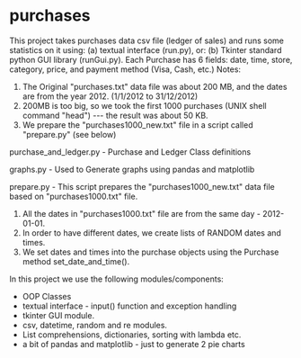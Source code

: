 # purchases
This project takes purchases data csv file (ledger of sales) and runs some statistics on it using:
(a) textual interface (run.py), or:
(b) Tkinter standard python GUI library (runGui.py).
Each Purchase has 6 fields: date, time, store, category, price, and payment method (Visa, Cash, etc.)
Notes:
1. The Original "purchases.txt" data file was about 200 MB, and the dates are from the year 2012. (1/1/2012 to 31/12/2012)
2. 200MB is too big, so we took the first 1000 purchases (UNIX shell command "head") --- the result was about 50 KB.
3. We prepare the "purchases1000_new.txt" file in a script called "prepare.py" (see below)

purchase_and_ledger.py - Purchase and Ledger Class definitions

graphs.py - Used to Generate graphs using pandas and matplotlib

prepare.py - 
This script prepares the "purchases1000_new.txt" data file based on "purchases1000.txt" file.
1. All the dates in "purchases1000.txt" file are from the same day - 2012-01-01.
2. In order to have different dates, we create lists of RANDOM dates and times.
3. We set dates and times into the purchase objects using the Purchase method set_date_and_time().

In this project we use the following modules/components:
- OOP Classes
- textual interface - input() function and exception handling
- tkinter GUI module.
- csv, datetime, random and re modules.
- List comprehensions, dictionaries, sorting with lambda etc.
- a bit of pandas and matplotlib - just to generate 2 pie charts

